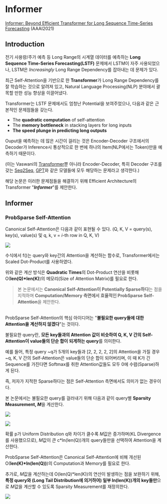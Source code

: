 # Informer

[Informer: Beyond Efficient Transformer for Long Sequence Time-Series Forecasting](https://arxiv.org/abs/2012.07436) (AAAI2021)

## Introduction

전기 사용량/주가 예측 등 Long Range의 시계열 데이터를 예측하는 **Long Sequence Time-Series Forecasting(LSTF)** 문제에서 LSTM이 자주 사용되었으나, LSTM은 *Increasingly* Long Range Dependency를 잡아내는 데 문제가 있다.

최근 Self-Attention을 기반으로 한 **Transformer**가 Long Range Dependency를 잘 학습하는 것으로 알려져 있고, Natural Language Processing(NLP) 분야에서 괄목할 만한 성능 향상을 이끌어냈다.

Transformer는 LSTF 문제에서도 엄청난 Potential을 보여주었으나, 다음과 같은 근본적인 문제점들을 갖는다.

- The **quadratic computation** of self-attention
- The **memory bottleneck** in stacking layers for long inputs
- **The speed plunge in predicting long outputs**

Ouput을 예측하는 데 많은 시간이 걸리는 것은 Encoder-Decoder 구조에서의 Decoder가 Inference시 통상적으로 한 번에 하나의 Item(NLP에서는 Token)만을 예측하기 때문이다.

(이는 Vaswani의 [Transformer](https://arxiv.org/abs/1706.03762)뿐 아니라 Encoder-Decoder, 특히 Decoder 구조를 갖는 [Seq2Seq](https://arxiv.org/abs/1409.3215), [GPT](https://arxiv.org/abs/2005.14165)와 같은 모델들에 모두 해당하는 문제라고 생각한다.)

해당 논문은 이러한 문제점들을 해결하기 위해 Efficient Architecture의 Transformer "***Informer***"를 제안한다.

## Informer

### ProbSparse Self-Attention

Canonical Self-Attention은 다음과 같이 표현될 수 있다. (Q, K, V = query(s), key(s), value(s) 및 q, k, v = *i*-th row in Q, K, V)

<img src="https://latex.codecogs.com/svg.latex?\;\textbf{A}(q_i, K, V) = \sum_{j} \frac{f(q_i, k_j)}{\textstyle\sum_{l} f(q_i, k_l)} v_j = \sum_{j} \frac{exp(q_ik_j^T/\sqrt{d})}{\textstyle\sum_{l} exp(q_ik_l^T/\sqrt{d})} v_j">

수식에서 f()는 query와 key간의 Attention을 계산하는 함수로, Transformer에서는 Scaled Dot-Product를 사용하였다.

위와 같은 계산 방식은 **Quadratic Times**의 Dot-Product 연산을 비롯해 O(__len(Q)*len(K)__)의 메모리(Size of Attention Matrix)를 필요로 한다.<br/>

> 본 논문에서는 **Canonical Self-Attention이 Potentially Sparse하다**는 점을 지적하며 **Computation/Memory 측면에서 효율적인 ProbSparse Self-Attention**을 제안한다.

<br/>ProbSparse Self-Attention의 핵심 아이디어는 "**불필요한 query들에 대한 Attention을 계산하지 않겠다**"는 것이다.

불필요한 query란, **모든 key들과의 Attention 값이 비슷하여 Q, K, V 간의 Self-Attention이 value들의 단순 합이 되게하는 query**를 의미한다.

예를 들어, 특정 query ~q가 5개의 key들과 [2, 2, 2, 2, 2]의 Attention을 가질 경우 ~q, K, V 간의 Self-Attention은 value들의 단순 합이 되어버리며, 이 때 K가 긴 Sequence를 가진다면 Softmax를 취한 Attention값들도 모두 0에 수렴(Sparse)하게 된다.

즉, 저자가 지적한 Sparse하다는 점은 Self-Attention 측면에서도 의미가 없는 경우이다.

본 논문에서는 불필요한 query를 걸러내기 위해 다음과 같이 query별 **Sparsity Measurement, *M***을 계산한다.

<img src="https://latex.codecogs.com/svg.latex?\;\textbf{p}(k_j|q_i) = f(q_i, k_j)/\textstyle\sum_{l} f(q_i, k_l), \textbf{q}(k_j|q_i) = 1/len(K)"><br/>

<img src="https://latex.codecogs.com/svg.latex?\;\textbf{M}(q_i, K) = KL(q||p) = ln\sum_{j=1}^{len(K)}e^{\frac{q_ik_j^T}{\sqrt{d}}} - \frac{1}{len(K)}\sum_{j=1}^{len(K)}\frac{q_ik_j^T}{\sqrt{d}} - ln(len(K))">

확률 p가 Uniform Distribution q와 차이가 클수록 *M*값은 증가하며(KL Divergence를 사용했으므로), *M*값이 큰 c*ln(len(Q))개의 query들만을 선택하여 Attention을 계산한다.

ProbSparse Self-Attention은 Canonical Self-Attention에 비해 개선된 O(__len(K)*ln(len(Q))__)의 Computation과 Memory를 필요로 한다.

추가로, *M*값을 계산하는데 O(len(Q)*len(K))의 연산이 발생하는 점을 보완하기 위해, **특정 query와 (Long Tail Distribution에 의거하여) 일부 ln(len(K))개의 key들만**으로 *M*값을 계산할 수 있도록 Sparsity Measurement를 재정의한다.

<img src="https://latex.codecogs.com/svg.latex?\;\textbf{M}(q_i, K) = max_j\frac{q_ik_j^T}{\sqrt{d}} - \frac{1}{len(K)}\sum_{j=1}^{len(K)}\frac{q_ik_j^T}{\sqrt{d}}">
